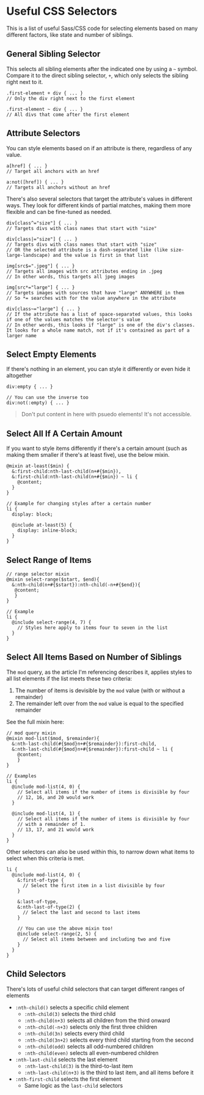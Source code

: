 # Useful CSS Selectors

This is a list of useful Sass/CSS code for selecting elements based on many different factors, like state and number of siblings.

## General Sibling Selector

This selects all sibling elements after the indicated one by using a `~` symbol. Compare it to the direct sibling selector, `+`, which only selects the sibling right next to it.

```
.first-element + div { ... }
// Only the div right next to the first element

.first-element ~ div { ... }
// All divs that come after the first element
```

## Attribute Selectors

You can style elements based on if an attribute is there, regardless of any value.

```
a[href] { ... }
// Target all anchors with an href

a:not([href]) { ... }
// Targets all anchors without an href
```

There's also several selectors that target the attribute's values in different ways. They look for different kinds of partial matches, making them more flexible and can be fine-tuned as needed.

```
div[class^="size"] { ... }
// Targets divs with class names that start with "size"

div[class|="size"] { ... }
// Targets divs with class names that start with "size"
// OR the selected attribute is a dash-separated like (like size-large-landscape) and the value is first in that list

img[src$=".jpeg"] { ... }
// Targets all images with src attributes ending in .jpeg
// In other words, this targets all jpeg images

img[src*="large"] { ... }
// Targets images with sources that have "large" ANYWHERE in them
// So *= searches with for the value anywhere in the attribute

div[class~="large"] { ... }
// If the attribute has a list of space-separated values, this looks if one of the values matches the selector's value
// In other words, this looks if "large" is one of the div's classes. It looks for a whole name match, not if it's contained as part of a larger name
```

## Select Empty Elements

If there's nothing in an element, you can style it differently or even hide it altogether

```
div:empty { ... }

// You can use the inverse too
div:not(:empty) { ... }
```

> Don't put content in here with psuedo elements! It's not accessible.

## Select All If A Certain Amount

If you want to style items differently if there's a certain amount (such as making them smaller if there's at least five), use the below mixin.

```
@mixin at-least($min) {
  &:first-child:nth-last-child(n+#{$min}),
  &:first-child:nth-last-child(n+#{$min}) ~ li {
    @content;
  }
}

// Example for changing styles after a certain number
li {
  display: block;

  @include at-least(5) {
    display: inline-block;
  }
}
```

## Select Range of Items

```
// range selector mixin
@mixin select-range($start, $end){
  &:nth-child(n+#{$start}):nth-child(-n+#{$end}){
   @content;
   }
}

// Example
li {
  @include select-range(4, 7) {
    // Styles here apply to items four to seven in the list
  }
}

```

## Select All Items Based on Number of Siblings

The `mod` query, as the article I'm referencing describes it, applies styles to all list elements if the list meets these two criteria:

1. The number of items is devisible by the `mod` value (with or without a remainder)
2. The remainder left over from the `mod` value is equal to the specified remainder

See the full mixin here:

```
// mod query mixin
@mixin mod-list($mod, $remainder){
  &:nth-last-child(#{$mod}n+#{$remainder}):first-child,
  &:nth-last-child(#{$mod}n+#{$remainder}):first-child ~ li {
    @content;
    }
}

// Examples
li {
  @include mod-list(4, 0) {
    // Select all items if the number of items is divisible by four
    // 12, 16, and 20 would work
  }

  @include mod-list(4, 1) {
    // Select all items if the number of items is divisible by four
    // with a remainder of 1.
    // 13, 17, and 21 would work
  }
}
```

Other selectors can also be used within this, to narrow down what items to select when this criteria is met.

```
li {
  @include mod-list(4, 0) {
    &:first-of-type {
      // Select the first item in a list divisible by four
    }

    &:last-of-type,
    &:nth-last-of-type(2) {
      // Select the last and second to last items
    }

    // You can use the above mixin too!
    @include select-range(2, 5) {
      // Select all items between and including two and five
    }
  }
}
```

## Child Selectors

There's lots of useful child selectors that can target different ranges of elements

* `:nth-child()` selects a specific child element
  - `:nth-child(3)` selects the third child
  - `:nth-child(n+3)` selects all children from the third onward
  - `:nth-child(-n+3)` selects only the first three children
  - `:nth-child(3n)` selects every third child
  - `:nth-child(3n+2)` selects every third child starting from the second
  - `:nth-child(odd)` selects all odd-numbered children
  - `:nth-child(even)` selects all even-numbered children
* `:nth-last-child` selects the last element
  - `:nth-last-child(3)` is the third-to-last item
  - `:nth-last-child(n+3)` is the third to last item, and all items before it
* `:nth-first-child` selects the first element
  - Same logic as the `last-child` selectors
